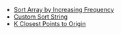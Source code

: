 - [Sort Array by Increasing Frequency](https://github.com/saitiger/Leetcode/blob/main/Sort%20Array%20by%20Increasing%20Frequency.py)
- [Custom Sort String ](https://github.com/saitiger/Leetcode/blob/cccf61c985cd93f3530b71f5499c1229dfcbcb3c/Custom%20Sort%20String.py#L4)
- [K Closest Points to Origin](https://github.com/saitiger/Leetcode/blob/cccf61c985cd93f3530b71f5499c1229dfcbcb3c/K%20Closest%20Points%20to%20Origin.py#L8)

